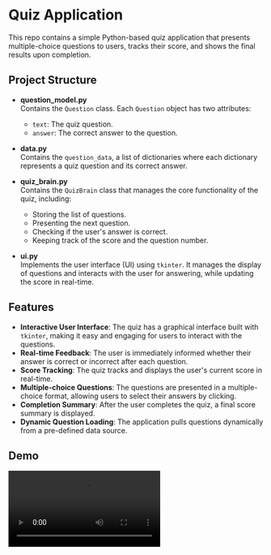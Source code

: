 # Quiz Application

This repo contains a simple Python-based quiz application that presents multiple-choice questions to users, tracks their score, and shows the final results upon completion.

## Project Structure

- **question_model.py**  
  Contains the `Question` class. Each `Question` object has two attributes: 
  - `text`: The quiz question.
  - `answer`: The correct answer to the question.
  
- **data.py**  
  Contains the `question_data`, a list of dictionaries where each dictionary represents a quiz question and its correct answer.

- **quiz_brain.py**  
  Contains the `QuizBrain` class that manages the core functionality of the quiz, including:
  - Storing the list of questions.
  - Presenting the next question.
  - Checking if the user's answer is correct.
  - Keeping track of the score and the question number.

- **ui.py**  
  Implements the user interface (UI) using `tkinter`. It manages the display of questions and interacts with the user for answering, while updating the score in real-time.

## Features

- **Interactive User Interface**: The quiz has a graphical interface built with `tkinter`, making it easy and engaging for users to interact with the questions.
- **Real-time Feedback**: The user is immediately informed whether their answer is correct or incorrect after each question.
- **Score Tracking**: The quiz tracks and displays the user's current score in real-time.
- **Multiple-choice Questions**: The questions are presented in a multiple-choice format, allowing users to select their answers by clicking.
- **Completion Summary**: After the user completes the quiz, a final score summary is displayed.
- **Dynamic Question Loading**: The application pulls questions dynamically from a pre-defined data source.

## Demo
<video controls src="20241016-0126-51.7826179.mp4" title="Title"></video>
